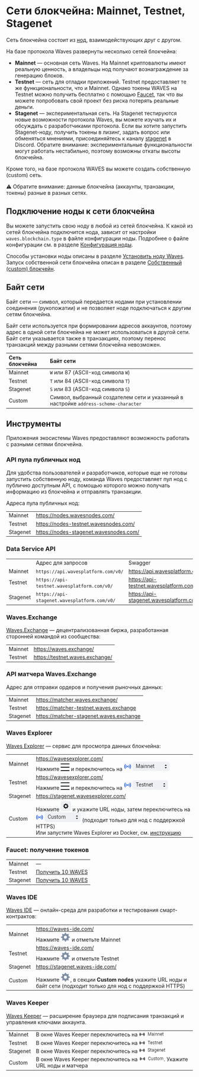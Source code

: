 # Сети блокчейна: Mainnet, Testnet, Stagenet

Сеть блокчейна состоит из [нод](/ru/blockchain/node/), взаимодействующих друг с другом.

На базе протокола Waves развернуты несколько сетей блокчейна:

* **Mainnet** — основная сеть Waves. На Mainnet криптовалюты имеют реальную ценность, а владельцы нод получают вознаграждение за генерацию блоков.
* **Testnet** — сеть для отладки приложений. Testnet предоставляет те же функциональности, что и Mainnet. Однако токены WAVES на Testnet можно получить бесплатно с помощью [Faucet](https://testnet.wavesexplorer.com/faucet), так что вы можете попробовать свой проект без риска потерять реальные деньги.
* **Stagenet** — экспериментальная сеть. На Stagenet тестируются новые возможности протокола Waves, вы можете изучать их и обсуждать с разработчиками протокола. Если вы хотите запустить Stagenet-ноду, получить токены в лизинг, задать вопрос или обменяться мнениями, присоединяйтесь к каналу [stagenet](https://discord.gg/3g8XR6B) в Discord. Обратите внимание: экспериментальные функциональности могут работать нестабильно, поэтому возможны откаты высоты блокчейна.

Кроме того, на базе протокола WAVES вы можете создать собственную (custom) сеть.

:warning: Обратите внимание: данные блокчейна (аккаунты, транзакции, токены) разные в разных сетях.

## Подключение ноды к сети блокчейна

Вы можете запустить свою ноду в любой из сетей блокчейна. К какой из сетей блокчейна подключится нода, зависит от настройки `waves.blockchain.type` в файле конфигурации ноды. Подробнее о файле конфигурации см. в разделе [Конфигурация ноды](/ru/waves-node/node-configuration).

Способы установки ноды описаны в разделе [Установить ноду Waves](/ru/waves-node/how-to-install-a-node/how-to-install-a-node). Запуск собственной сети блокчейна описан в разделе [Собственный (сustom) блокчейн](/ru/waves-node/private-waves-network).

## Байт сети

Байт сети — символ, который передается нодами при установлении соединения (рукопожатии) и не позволяет ноде подключаться к другим сетям блокчейна.

Байт сети используется при формировании адресов аккаунтов, поэтому адрес в одной сети блокчейна не может использоваться в другой сети. Байт сети указывается также в транзакциях, поэтому перенос транзакций между разными сетями блокчейна невозможен.

| Сеть блокчейна | Байт сети |
| :--- | :--- |
| Mainnet | `W` или 87 (ASCII-код символа `W`) |
| Testnet | `T` или 84 (ASCII-код символа `T`) |
| Stagenet | `S` или 83 (ASCII-код символа `S`) |
| Custom | Символ, выбранный создателем сети и указанный в настройке `address-scheme-character` |

## Инструменты

Приложения экосистемы Waves предоставляют возможность работать с разными сетями блокчейна.

### API пула публичных нод

Для удобства пользователей и разработчиков, которые еще не готовы запустить собственную ноду, команда Waves предоставляет пул нод с публично доступным API, с помощью которого можно получать информацию из блокчейна и отправлять транзакции.

Адреса пула публичных нод:

| | |
| :--- | :--- |
| Mainnet | <https://nodes.wavesnodes.com/> |
| Testnet | <https://nodes-testnet.wavesnodes.com/> |
| Stagenet | <https://nodes-stagenet.wavesnodes.com/> |

### Data Service API

| | | |
| :--- | :--- | :--- |
| | Адрес для запросов | Swagger |
| Mainnet | `https://api.wavesplatform.com/v0/` | <https://api.wavesplatform.com/v0/docs/> |
| Testnet | `https://api-testnet.wavesplatform.com/v0/` | <https://api-testnet.wavesplatform.com/v0/docs/> |
| Stagenet | `https://api-stagenet.wavesplatform.com/v0/` | <https://api-stagenet.wavesplatform.com/v0/docs/> |

### Waves.Exchange

[Waves.Exchange](https://docs.waves.exchange/ru/) — децентрализованная биржа, разработанная сторонней командой из сообщества:

| | |
| :--- | :--- |
| Mainnet | <https://waves.exchange/> |
| Testnet | <https://testnet.waves.exchange/> |

### API матчера Waves.Exchange

Адрес для отправки ордеров и получения рыночных данных:

| | |
| :--- | :--- |
| Mainnet | <https://matcher.waves.exchange/> |
| Testnet | <https://matcher-testnet.waves.exchange> |
| Stagenet | <https://matcher-stagenet.waves.exchange> |

### Waves Explorer

[Waves Explorer](/ru/ecosystem/waves-explorer/about-waves-explorer) — сервис для просмотра данных блокчейна:

| | |
| :--- | :--- |
| Mainnet | <https://wavesexplorer.com/><br>Нажмите ![](./_assets/settings.png) и переключитесь на ![](./_assets/mainnet.png) |
| Testnet | <https://wavesexplorer.com/><br>Нажмите ![](./_assets/settings.png) и переключитесь на ![](./_assets/testnet.png) |
| Stagenet | <https://stagenet.wavesexplorer.com/> |
| Custom | Нажмите ![](./_assets/explorer-custom.png) и укажите URL ноды, затем переключитесь на ![](./_assets/custom.png) (подходит только для нод с поддержкой HTTPS)<br>Или запустите Waves Explorer из Docker, см. [инструкцию](https://habr.com/ru/company/waves/blog/459773/) |

### Faucet: получение токенов

|  |  |
| :--- | :--- |
| Mainnet | — |
| Testnet | [Получить 10 WAVES](https://testnet.wavesexplorer.com/faucet) |
| Stagenet |  [Получить 10 WAVES](https://stagenet.wavesexplorer.com/faucet) |

### Waves IDE

[Waves IDE](/ru/building-apps/smart-contracts/tools/waves-ide) — онлайн-среда для разработки и тестирования смарт-контрактов:

| | |
| :--- | :--- |
| Mainnet | <https://waves-ide.com/><br>Нажмите ![](./_assets/ide-settings.png) и отметьте Mainnet |
| Testnet | <https://waves-ide.com/><br>Нажмите ![](./_assets/ide-settings.png) и отметьте Testnet |
| Stagenet | <https://stagenet.waves-ide.com/> |
| Custom | Нажмите ![](./_assets/ide-settings.png), в секции **Custom nodes** укажите URL ноды и байт сети (подходит только для нод с поддержкой HTTPS) |

### Waves Keeper

[Waves Keeper](/ru/ecosystem/waves-keeper/) — расширение браузера для подписания транзакций и управления ключами аккаунта.

| | |
| :--- | :--- |
| Mainnet | В окне Waves Keeper переключитесь на ![](./_assets/keeper-mainnet.png) |
| Testnet | В окне Waves Keeper переключитесь на ![](./_assets/keeper-testnet.png) |
| Stagenet | В окне Waves Keeper переключитесь на ![](./_assets/keeper-stagenet.png) |
| Custom | В окне Waves Keeper переключитесь на ![](./_assets/keeper-custom.png). Укажите URL ноды и матчера |
